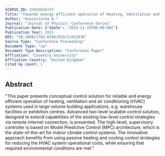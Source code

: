 ```yaml
---
SCOPUS_ID: 84959040747
Title: "Towards energy efficient operation of Heating, Ventilation and Air Conditioning systems via advanced supervisory control design"
Author: "Oswiecinska A."
Journal: "Journal of Physics: Conference Series"
Publication Date: {'$date': '2015-11-19T00:00:00Z'}
Publication Year: 2015
DOI: "10.1088/1742-6596/659/1/012030"
Source Type: "Conference Proceeding"
Document Type: "cp"
Document Type Description: "Conference Paper"
Affliation: "Coventry University"
Affliation Country: "United Kingdom"
Cited by count: 1
---
```


## Abstract
"This paper presents conceptual control solution for reliable and energy efficient operation of heating, ventilation and air conditioning (HVAC) systems used in large volume building applications, e.g. warehouse facilities or exhibition centres. Advanced two-level scalable control solution, designed to extend capabilities of the existing low-level control strategies via remote internet connection, is presented. The high-level, supervisory controller is based on Model Predictive Control (MPC) architecture, which is the state-of-the-art for indoor climate control systems. The innovative approach benefits from using passive heating and cooling control strategies for reducing the HVAC system operational costs, while ensuring that required environmental conditions are met."
